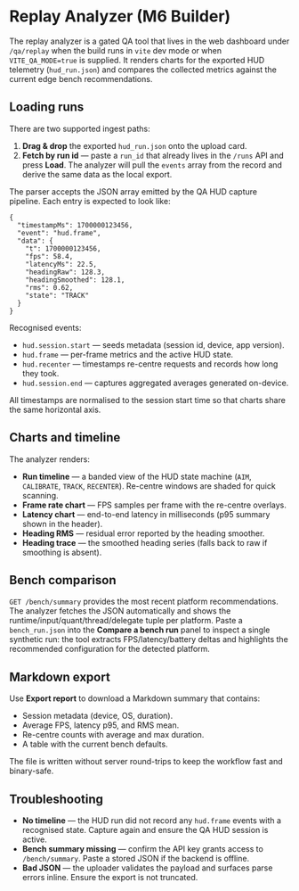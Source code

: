 # Replay Analyzer (M6 Builder)

The replay analyzer is a gated QA tool that lives in the web dashboard under `/qa/replay` when the build runs in `vite` dev
mode or when `VITE_QA_MODE=true` is supplied. It renders charts for the exported HUD telemetry (`hud_run.json`) and
compares the collected metrics against the current edge bench recommendations.

## Loading runs

There are two supported ingest paths:

1. **Drag & drop** the exported `hud_run.json` onto the upload card.
2. **Fetch by run id** — paste a `run_id` that already lives in the `/runs` API and press **Load**. The analyzer will pull the
   `events` array from the record and derive the same data as the local export.

The parser accepts the JSON array emitted by the QA HUD capture pipeline. Each entry is expected to look like:

```jsonc
{
  "timestampMs": 1700000123456,
  "event": "hud.frame",
  "data": {
    "t": 1700000123456,
    "fps": 58.4,
    "latencyMs": 22.5,
    "headingRaw": 128.3,
    "headingSmoothed": 128.1,
    "rms": 0.62,
    "state": "TRACK"
  }
}
```

Recognised events:

- `hud.session.start` — seeds metadata (session id, device, app version).
- `hud.frame` — per-frame metrics and the active HUD state.
- `hud.recenter` — timestamps re-centre requests and records how long they took.
- `hud.session.end` — captures aggregated averages generated on-device.

All timestamps are normalised to the session start time so that charts share the same horizontal axis.

## Charts and timeline

The analyzer renders:

- **Run timeline** — a banded view of the HUD state machine (`AIM`, `CALIBRATE`, `TRACK`, `RECENTER`). Re-centre windows are
  shaded for quick scanning.
- **Frame rate chart** — FPS samples per frame with the re-centre overlays.
- **Latency chart** — end-to-end latency in milliseconds (p95 summary shown in the header).
- **Heading RMS** — residual error reported by the heading smoother.
- **Heading trace** — the smoothed heading series (falls back to raw if smoothing is absent).

## Bench comparison

`GET /bench/summary` provides the most recent platform recommendations. The analyzer fetches the JSON automatically and
shows the runtime/input/quant/thread/delegate tuple per platform. Paste a `bench_run.json` into the **Compare a bench run**
panel to inspect a single synthetic run: the tool extracts FPS/latency/battery deltas and highlights the recommended
configuration for the detected platform.

## Markdown export

Use **Export report** to download a Markdown summary that contains:

- Session metadata (device, OS, duration).
- Average FPS, latency p95, and RMS mean.
- Re-centre counts with average and max duration.
- A table with the current bench defaults.

The file is written without server round-trips to keep the workflow fast and binary-safe.

## Troubleshooting

- **No timeline** — the HUD run did not record any `hud.frame` events with a recognised state. Capture again and ensure the QA
  HUD session is active.
- **Bench summary missing** — confirm the API key grants access to `/bench/summary`. Paste a stored JSON if the backend is
  offline.
- **Bad JSON** — the uploader validates the payload and surfaces parse errors inline. Ensure the export is not truncated.
